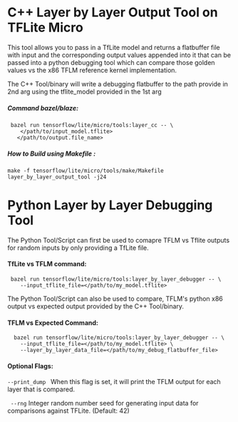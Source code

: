 # C++ Layer by Layer Output Tool on TFLite Micro

This tool allows you to pass in a TfLite model and returns a flatbuffer file with input and the corresponding output values appended into it that can be passed into a python debugging tool which can compare those golden values vs the x86 TFLM reference kernel implementation.

The C++ Tool/binary will write a debugging flatbuffer to the path provide in 2nd arg
using the tflite_model provided in the 1st arg 

##### Command bazel/blaze:

```
 bazel run tensorflow/lite/micro/tools:layer_cc -- \
    </path/to/input_model.tflite>
   </path/to/output.file_name>
```

##### How to Build using Makefile :

```
make -f tensorflow/lite/micro/tools/make/Makefile layer_by_layer_output_tool -j24
```

# Python Layer by Layer Debugging Tool 

The Python Tool/Script can first be used to comapre TFLM vs Tflite outputs for random inputs by only providing a TfLite file.

#### TfLite vs TFLM command:
``` 
 bazel run tensorflow/lite/micro/tools:layer_by_layer_debugger -- \
    --input_tflite_file=</path/to/my_model.tflite>
```

The Python Tool/Script can also be used to compare, TFLM's python x86 output vs expected output provided by the C++ Tool/binary. 

#### TFLM vs Expected Command:
``` 
  bazel run tensorflow/lite/micro/tools:layer_by_layer_debugger -- \
    --input_tflite_file=</path/to/my_model.tflite> \
    --layer_by_layer_data_file=</path/to/my_debug_flatbuffer_file>
```

#### Optional Flags:
 ` --print_dump  `
When this flag is set, it will print the TFLM output for each layer that is compared.

 ` --rng`
Integer random number seed for generating input data for comparisons against TFLite. (Default: 42)
